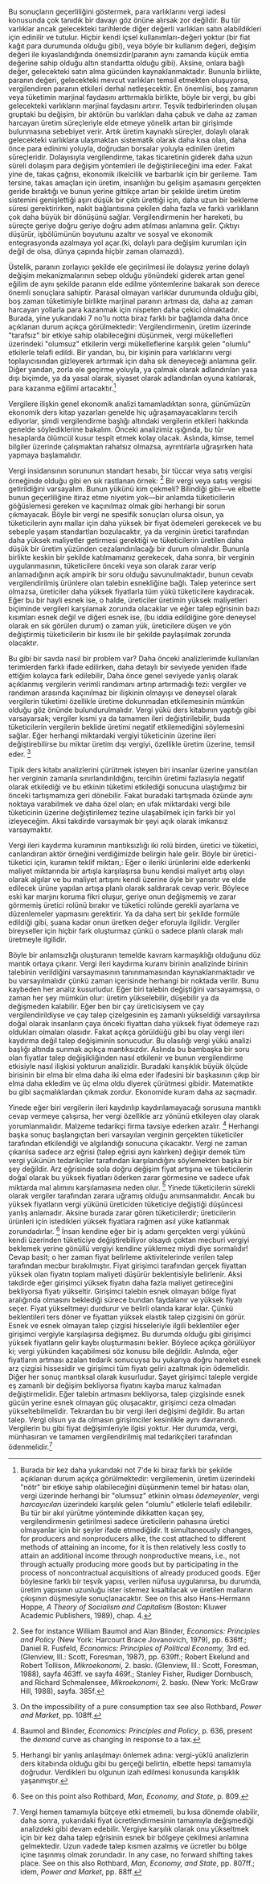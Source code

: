 Bu sonuçların geçerliliğini göstermek, para varlıklarını vergi iadesi konusunda çok tanıdık bir davayı göz önüne alırsak zor değildir. Bu tür varlıklar ancak gelecekteki tarihlerde diğer değerli varlıkları satın alabildikleri için edinilir ve tutulur. Hiçbir kendi içsel kullanımları-değeri yoktur (bir fiat kağıt para durumunda olduğu gibi), veya böyle bir kullanım değeri, değişim değeri ile kıyaslandığında önemsizdir(paranın aynı zamanda küçük emtia değerine sahip olduğu altın standartta olduğu gibi). Aksine, onlara bağlı değer, gelecekteki satın alma gücünden kaynaklanmaktadır. Bununla birlikte, paranın değeri, gelecekteki mevcut varlıkları temsil etmekten oluşuyorsa, vergilendiren paranın etkileri derhal netleşecektir. En önemlisi, boş zamanın veya tüketimin marjinal faydasını arttırmakla birlikte, böyle bir vergi, bu gibi gelecekteki varlıkların marjinal faydasını artırır. Teşvik tedbirlerinden oluşan gruptaki bu değişim, bir aktörün bu varlıkları daha çabuk ve daha az zaman harcayan üretim süreçleriyle elde etmeye yönelik artan bir girişimde bulunmasına sebebiyet verir. Artık üretim kaynaklı süreçler, dolaylı olarak gelecekteki varlıklara ulaşmaktan sistematik olarak daha kısa olan, daha önce para edinimi yoluyla, doğrudan borsalar yoluyla edinilen üretim süreçleridir. Dolayısıyla vergilendirme, takas ticaretinin giderek daha uzun süreli dolaşım para değişim yöntemleri ile değiştirileceğini ima eder. Fakat yine de, takas çağrısı, ekonomik ilkelcilik ve barbarlık için bir gerileme. Tam tersine, takas amaçları için üretim, insanlığın bu gelişim aşamasını gerçekten geride bıraktığı ve bunun yerine gittikçe artan bir şekilde üretim üretim sistemini genişlettiği aşırı düşük bir çıktı ürettiği için, daha uzun bir bekleme süresi gerektirirken, nakit bağlantısına çekilen daha fazla ve farklı varlıkların çok daha büyük bir dönüşünü sağlar. Vergilendirmenin her hareketi, bu süreçte geriye doğru geriye doğru adım atılması anlamına gelir. Çıktıyı düşürür, işbölümünün boyutunu azaltır ve sosyal ve ekonomik entegrasyonda azalmaya yol açar.(ki, dolaylı para değişim kurumları için değil de olsa, dünya çapında hiçbir zaman olamazdı).

Üstelik, paranın zorlayıcı şekilde ele geçirilmesi ile dolaysız yerine dolaylı değişim mekanizmalarının sebep olduğu yönündeki giderek artan genel eğilim de aynı şekilde paranın elde edilme yöntemlerine bakarak son derece önemli sonuçlara sahiptir. Parasal olmayan varlıklar durumunda olduğu gibi, boş zaman tüketimiyle birlikte marjinal paranın artması da, daha az zaman harcayan yollarla para kazanmak için nispeten daha çekici olmaktadır. Burada, yine yukarıdaki 7 no'lu notta biraz farklı bir bağlamda daha önce açıklanan durum açıkça görülmektedir: Vergilendirmenin, üretim üzerinde "tarafsız" bir etkiye sahip olabileceğini düşünmek, vergi mükellefleri üzerindeki "olumsuz" etkilerin vergi mükelleflerine karşılık gelen "olumlu" etkilerle telafi edildi. Bir yandan, bu, bir kişinin para varlıklarını vergi toplayıcısından gizleyerek artırmak için daha sık deneyeceği anlamına gelir. Diğer yandan, zorla ele geçirme yoluyla, ya çalmak olarak adlandırılan yasa dışı biçimde, ya da yasal olarak, siyaset olarak adlandırılan oyuna katılarak, para kazanma eğilimi artacaktır.[^9]

Vergilere ilişkin genel ekonomik analizi tamamladıktan sonra, günümüzün ekonomik ders kitap yazarları genelde hiç uğraşamayacaklarını tercih ediyorlar, şimdi vergilendirme başlığı altındaki vergilerin etkileri hakkında genelde söylediklerine bakalım. Önceki analizimiz ışığında, bu tür hesaplarda ölümcül kusur tespit etmek kolay olacak. Aslında, kimse, temel bilgiler üzerinde çalışmaktan rahatsız olmazsa, ayrıntılarla uğraşırken hata yapmaya başlamalıdır.

Vergi insidansının sorununun standart hesabı, bir tüccar veya satış vergisi örneğinde olduğu gibi en sık rastlanan örnek: [^10] Bir vergi veya satış vergisi getirildiğini varsayalım. Bunun yükünü kim çekmeli? Bilindiği gibi—ve elbette bunun geçerliliğine itiraz etme niyetim yok—bir anlamda tüketicilerin göğüslemesi gereken ve kaçınılmaz olmak gibi herhangi bir sorun çıkmayacak. Böyle bir vergi ne spesifik sonuçları olursa olsun, ya tüketicilerin aynı mallar için daha yüksek bir fiyat ödemeleri gerekecek ve bu sebeple yaşam standartları bozulacaktır, ya da verginin üretici tarafından daha yüksek maliyetler getirmesi gerektiği ve tüketicilerin üretilen daha düşük bir üretim yüzünden cezalandırılacağı bir durum olmalıdır. Bununla birlikte keskin bir şekilde katılmamanız gerekecek, daha sonra, bir verginin uygulanmasının, tüketicilere önceki veya son olarak zarar verip anlamadığının açık ampirik bir soru olduğu savunulmaktadır, bunun cevabı vergilendirilmiş ürünlere olan talebin esnekliğine bağlı. Talep yeterince sert olmazsa, üreticiler daha yüksek fiyatlarla tüm yükü tüketicilere kaydıracak. Eğer bu bir hayli esnek ise, o halde, üreticiler üretimin yüksek maliyetleri biçiminde vergileri karşılamak zorunda olacaklar ve eğer talep eğrisinin bazı kısımları esnek değil ve diğeri esnek ise, (bu iddia edildiğine göre deneysel olarak en sık görülen durum) o zaman yük, üreticilere düşen ve yön değiştirmiş tüketicilerin bir kısmı ile bir şekilde paylaşılmak zorunda olacaktır.

Bu gibi bir savda nasıl bir problem var? Daha önceki analizlerimde kullanılan terimlerden farklı ifade edilirken, daha detaylı bir seviyede yeniden ifade ettiğim kolayca fark edilebilir, Daha önce genel seviyede yanlış olarak açıklanmış vergilerin verimli randımanı artırıp artırmadığı tezi: vergiler ve randıman arasında kaçınılmaz bir ilişkinin olmayışı ve deneysel olarak vergilerin tüketimi özellikle üretime dokunmadan etkilemesinin mümkün olduğu göz önünde bulundurulmalıdır. Vergi yükü ders kitabının yaptığı gibi varsayarsak; vergiler kısmi ya da tamamen ileri değiştirilebilir, buda tüketicilerin vergilerin beklide üretimi negatif etkilemediğini söylemesini sağlar. Eğer herhangi miktardaki vergiyi tüketicinin üzerine ileri değiştirebilirse bu miktar üretim dışı vergiyi, özellikle üretim üzerine, temsil eder. [^11]

Tipik ders kitabı analizlerini çürütmek isteyen biri insanlar üzerine yansıtılan her verginin zamanla sınırlandırıldığını, tercihin üretimi fazlasıyla negatif olarak etkilediği ve bu etkinin tüketimi etkilediği sonucuna ulaştığımız bir önceki tartışmamıza geri dönebilir. Fakat buradaki tartışmada özünde aynı noktaya varabilmek ve daha özel olan; en ufak miktardaki vergi bile tüketicinin üzerine değiştirilemez tezine ulaşabilmek için farklı bir yol izleyeceğim. Aksi takdirde varsaymak bir şeyi açık olarak imkansız varsaymaktır.

Vergi ileri kaydırma kuramının mantıksızlığı iki rolü birden, üretici ve tüketici, canlandıran aktör örneğini verdiğimizde belirgin hale gelir. Böyle bir üretici-tüketici için, kuramın teklif miktarı,: Eğer o ileriki ürünlerini elde ederkenki maliyet miktarında bir artışla karşılaşırsa bunu kendisi maliyet artış olayı olarak algılar ve bu maliyet artışını kendi üzerine öyle bir yansıtır ve elde edilecek ürüne yapılan artışa planlı olarak saldırarak cevap verir. Böylece eski kar marjını koruma fikri oluşur, geriye onun değişmemiş ve zarar görmemiş üretici rolünü bırakır ve tüketici rolünde gerekli ayarlama ve düzenlemeler yapmasını gerektirir. Ya da daha sert bir şekilde formüle edildiği gibi, şuana kadar onun üretken değer eforuyla ilgilidir. Vergiler bireyseller için hiçbir fark oluşturmaz çünkü o sadece planlı olarak malı üretmeyle ilgilidir.

Böyle bir anlamsızlığı oluşturanın temelde kavram karmaşıklığı olduğunu düz mantık ortaya çıkarır. Vergi ileri kaydırma kuramı birinin analizinde birinin talebinin verildiğini varsaymasının tanınmamasından kaynaklanmaktadır ve bu varsayılmalıdır çünkü zaman içerisinde herhangi bir noktada verilir. Bunu kaybeden her analiz kusurludur. Eğer biri talebin değiştiğini varsayamışsa, o zaman her şey mümkün olur: üretim yükselebilir, düşebilir ya da değişmeden kalabilir. Eğer ben bir çay üreticisiysem ve çay vergilendirildiyse ve çay talep çizelgesinin eş zamanlı yükseldiği varsayılırsa doğal olarak insanların çaya önceki fiyattan daha yüksek fiyat ödemeye razı oldukları olmaları olasıdır. Fakat açıkça görüldüğü gibi bu olay vergi ileri kaydırma değil talep değişiminin sonucudur. Bu olasılığı vergi yükü analizi başlığı altında sunmak açıkça mantıksızdır. Aslında bu bambaşka bir soru olan fiyatlar talep değişikliğinden nasıl etkilenir ve bunun vergilendirme etkisiyle nasıl ilişkisi yokturun analizidir. Buradaki karışıklık büyük ölçüde birisinin bir elma bir elma daha iki elma eder ifadesini bir başkasının çıkıp bir elma daha ekledim ve üç elma oldu diyerek çürütmesi gibidir. Matematikte bu gibi saçmalıklardan çıkmak zordur. Ekonomide kuram daha az saçmadır.

Yinede eğer biri vergilerin ileri kaydırılıp kaydırılamayacağı sorusuna mantıklı cevap vermeye çalışırsa, her vergi özellikle arz yönünü etkileyen olay olarak yorumlanmalıdır. Malzeme tedarikçi firma tavsiye ederken azalır. [^12] Herhangi başka sonuç başlangıçtan beri varsayılan verginin gerçekten tüketiciler tarafından etkilendiği ve algılandığı sonucuna çıkacaktır. Vergi ne zaman çıkarılsa sadece arz eğrisi (talep eğrisi aynı kalırken) değişir demek tüm vergi yükünün tedarikçiler tarafından karşılandığını söylemekten başka bir şey değildir. Arz eğrisinde sola doğru değişim fiyat artışına ve tüketicilerin doğal olarak bu yüksek fiyatları öderken zarar görmesine ve sadece ufak miktarda mal alımını karşılamasına neden olur. [^13] Yinede tüketicilerin sürekli olarak vergiler tarafından zarara uğramış olduğu anımsanmalıdır. Ancak bu yüksek fiyatların vergi yükünü üreticiden tüketiciye değiştiği düşüncesi yanlış anlamadır. Aksine burada zarar gören tüketicilerdir; üreticilerin ürünleri için istedikleri yüksek fiyatlara rağmen asıl yüke katlanmak zorundadırlar. [^14] İnsan kendine eğer bir iş adamı gerçekten vergi yükünü kendi üzerinden tüketiciye değiştirebiliyor olsaydı çoktan mecburi vergiyi beklemek yerine gönüllü vergiyi kendine yüklemez miydi diye sormalıdır! Cevap basit; o her zaman fiyat belirleme aktivitelerinde verilen talep tarafından mecbur bırakılmıştır. Fiyat girişimci tarafından gerçek fiyattan yüksek olan fiyatın toplam maliyeti düşürür beklentisiyle belirlenir. Aksi takdirde eğer girişimci yüksek fiyatın daha fazla maliyet getireceğini bekliyorsa fiyatı yükseltir. Girişimci talebin esnek olmayan bölge fiyat aralığında olmasını beklediği sürece bundan faydalanır ve yüksek fiyatı seçer. Fiyat yükseltmeyi durdurur ve belirli olanda karar kılar. Çünkü beklentileri ters döner ve fiyattan yüksek elastik talep çizgisini ön görür. Esnek ve esnek olmayan talep çizgisi hisseleriyle ilgili beklentiler eğer girişimci vergiyle karşılaşırsa değişmez. Bu durumda olduğu gibi girişimci yüksek fiyatların gelir kaybı oluşturmasını bekler. Böylece açıkça görülüyor ki; vergi yükünden kaçabilmesi söz konusu bile değildir. Aslında, eğer fiyatların artması azalan tedarik sonucuysa bu yukarıya doğru hareket esnek arz çizgisi hissesidir ve girişimci tüm fiyatı geliri azaltmak için ödemelidir. Diğer her sonuç mantıksal olarak kusurludur. Şayet girişimci taleple vergide eş zamanlı bir değişim bekliyorsa fiyatını kayba maruz kalmadan değiştirmelidir. Eğer talebin artmasını bekliyorsa, talep çizgisinde esnek gücün yerine esnek olmayan güç oluşacaktır, girişimci ceza olmadan yükseltebilmelidir. Tekrardan bu bir vergi ileri değişimi değildir. Bu artan talep. Vergi olsun ya da olmasın girişimciler kesinlikle aynı davranırdı. Vergilerin bu gibi fiyat değişimleriyle ilgisi yoktur. Her durumda, vergi, münhasıran ve tamamen vergilendirilmiş mal tedarikçileri tarafından ödenmelidir.[^15]

[^9]: Burada bir kez daha yukarıdaki not 7'de ki biraz farklı bir şekilde açıklanan durum açıkça görülmektedir: vergilemenin, üretim üzerindeki "nötr" bir etkiye sahip olabileceğini düşünmenin temel bir hatası olan, vergi üzerinde herhangi bir "olumsuz" etkinin olması *ödemeyenler*, vergi *harcayıcılar*ı üzerindeki karşılık gelen "olumlu" etkilerle telafi edilebilir. Bu tür bir akıl yürütme yönteminde dikkatten kaçan şey, vergilendirmenin getirilmesi sadece üreticilerin pahasına üretici olmayanlar için bir şeyler ifade etmediğidir. It simultaneously changes, for producers and nonproducers alike, the cost attached to different methods of attaining an income, for it is then relatively less costly to attain an additional income through nonproductive means, i.e., not through actually producing more goods but by participating in the process of noncontractual acquisitions of already produced goods. Eğer böylesine farklı bir teşvik yapısı, verilen nüfusa uygulanırsa, bu durumda, üretim yapısının uzunluğu ister istemez kısaltılacak ve üretilen malların çıkışının düşmesiyle sonuçlanacaktır. See on this also Hans-Hermann Hoppe, *A Theory of Socialism and Capitalism* (Boston: Kluwer Academic Publishers, 1989), chap. 4.

[^10]: See for instance William Baumol and Alan Blinder, *Economics: Principles and Policy* (New York: Harcourt Brace Jovanovich, 1979), pp. 636ff.; Daniel R. Fusfeld, *Economics: Principles of Political Economy,* 3rd ed. (Glenview, Ill.: Scott, Foresman, 1987), pp. 639ff.; Robert Ekelund and Robert Tollison, *Mikroekonomi*, 2. baskı. (Glenview, Ill.: Scott, Foresman, 1988), sayfa 463ff. ve sayfa 469f.; Stanley Fisher, Rudiger Dornbusch, and Richard Schmalensee, *Mikroekonomi*, 2. baskı. (New York: McGraw Hill, 1988), sayfa. 385f.

[^11]: On the impossibility of a pure consumption tax see also Rothbard, *Power and Market*, pp. 108ff.

[^12]: Baumol and Blinder, *Economics: Principles and Policy*, p. 636, present the *demand* curve as changing in response to a tax.

[^13]: Herhangi bir yanlış anlaşılmayı önlemek adına: vergi-yüklü analizlerin ders kitabında olduğu gibi bu gerçeği belirtin, elbette hepsi tamamıyla doğrudur. Verdikleri bu olgunun izah edilmesi konusunda karışıklık yaşanmıştır.

[^14]: See on this point also Rothbard, *Man, Economy, and State*, p. 809.

[^15]: Vergi hemen tamamıyla bütçeye etki etmemeli, bu kısa dönemde olabilir, daha sonra, yukarıdaki fiyat ücretlendirmesinin tamamıyla değişmediği analizdeki gibi devam edebilir. Vergiye karşılık olarak onu yükseltmek için bir kez daha talep eğrisinin esnek bir bölgeye çekilmesi anlamına gelmektedir. Uzun vadede talep kısmen azalmış ve ücretler bu bölge içine taşınmış olmak zorundadır. In any case, no forward shifting takes place. See on this also Rothbard, *Man, Economy, and State*, pp. 807ff.; idem, *Power and Market*, pp. 88ff.